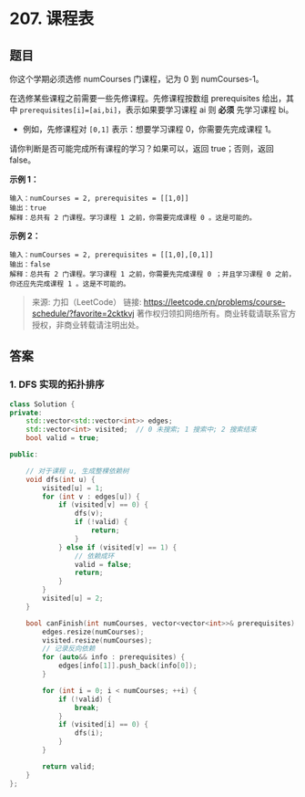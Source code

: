 # 207. 课程表

## 题目

你这个学期必须选修 numCourses 门课程，记为 0 到 numCourses-1。

在选修某些课程之前需要一些先修课程。先修课程按数组 prerequisites 给出，其中 `prerequisites[i]=[ai,bi]`，表示如果要学习课程 ai 则 **必须** 先学习课程 bi。

* 例如，先修课程对 `[0,1]` 表示：想要学习课程 0，你需要先完成课程 1。

请你判断是否可能完成所有课程的学习？如果可以，返回 true；否则，返回 false。

**示例 1：**

```
输入：numCourses = 2, prerequisites = [[1,0]]
输出：true
解释：总共有 2 门课程。学习课程 1 之前，你需要完成课程 0 。这是可能的。
```

**示例 2：**

```
输入：numCourses = 2, prerequisites = [[1,0],[0,1]]
输出：false
解释：总共有 2 门课程。学习课程 1 之前，你需要先完成​课程 0 ；并且学习课程 0 之前，你还应先完成课程 1 。这是不可能的。
```

> 来源: 力扣（LeetCode）
> 链接: <https://leetcode.cn/problems/course-schedule/?favorite=2cktkvj>
> 著作权归领扣网络所有。商业转载请联系官方授权，非商业转载请注明出处。

## 答案

### 1. DFS 实现的拓扑排序

```c++
class Solution {
private:
    std::vector<std::vector<int>> edges;
    std::vector<int> visited;  // 0 未搜索; 1 搜索中; 2 搜索结束
    bool valid = true;

public:

    // 对于课程 u, 生成整棵依赖树
    void dfs(int u) {
        visited[u] = 1;
        for (int v : edges[u]) {
            if (visited[v] == 0) {
                dfs(v);
                if (!valid) {
                    return;
                }
            } else if (visited[v] == 1) {
                // 依赖成环
                valid = false;
                return;
            }
        }
        visited[u] = 2;
    }

    bool canFinish(int numCourses, vector<vector<int>>& prerequisites) {
        edges.resize(numCourses);
        visited.resize(numCourses);
        // 记录反向依赖
        for (auto&& info : prerequisites) {
            edges[info[1]].push_back(info[0]);
        }

        for (int i = 0; i < numCourses; ++i) {
            if (!valid) {
                break;
            }
            if (visited[i] == 0) {
                dfs(i);
            }
        }

        return valid;
    }
};
```
